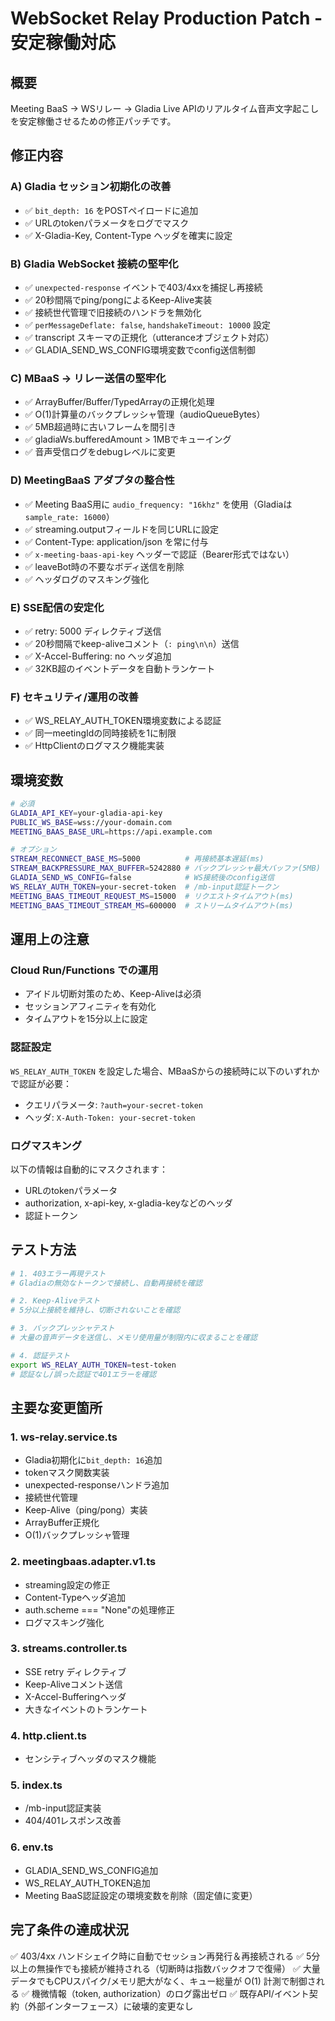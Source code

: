 # WebSocket Relay Production Patch - 安定稼働対応

## 概要

Meeting BaaS → WSリレー → Gladia Live APIのリアルタイム音声文字起こしを安定稼働させるための修正パッチです。

## 修正内容

### A) Gladia セッション初期化の改善
- ✅ `bit_depth: 16` をPOSTペイロードに追加
- ✅ URLのtokenパラメータをログでマスク
- ✅ X-Gladia-Key, Content-Type ヘッダを確実に設定

### B) Gladia WebSocket 接続の堅牢化
- ✅ `unexpected-response` イベントで403/4xxを捕捉し再接続
- ✅ 20秒間隔でping/pongによるKeep-Alive実装
- ✅ 接続世代管理で旧接続のハンドラを無効化
- ✅ `perMessageDeflate: false`, `handshakeTimeout: 10000` 設定
- ✅ transcript スキーマの正規化（utteranceオブジェクト対応）
- ✅ GLADIA_SEND_WS_CONFIG環境変数でconfig送信制御

### C) MBaaS → リレー送信の堅牢化
- ✅ ArrayBuffer/Buffer/TypedArrayの正規化処理
- ✅ O(1)計算量のバックプレッシャ管理（audioQueueBytes）
- ✅ 5MB超過時に古いフレームを間引き
- ✅ gladiaWs.bufferedAmount > 1MBでキューイング
- ✅ 音声受信ログをdebugレベルに変更

### D) MeetingBaaS アダプタの整合性
- ✅ Meeting BaaS用に `audio_frequency: "16khz"` を使用（Gladiaは `sample_rate: 16000`）
- ✅ streaming.outputフィールドを同じURLに設定
- ✅ Content-Type: application/json を常に付与
- ✅ `x-meeting-baas-api-key` ヘッダーで認証（Bearer形式ではない）
- ✅ leaveBot時の不要なボディ送信を削除
- ✅ ヘッダログのマスキング強化

### E) SSE配信の安定化
- ✅ retry: 5000 ディレクティブ送信
- ✅ 20秒間隔でkeep-aliveコメント（`: ping\n\n`）送信
- ✅ X-Accel-Buffering: no ヘッダ追加
- ✅ 32KB超のイベントデータを自動トランケート

### F) セキュリティ/運用の改善
- ✅ WS_RELAY_AUTH_TOKEN環境変数による認証
- ✅ 同一meetingIdの同時接続を1に制限
- ✅ HttpClientのログマスク機能実装

## 環境変数

```bash
# 必須
GLADIA_API_KEY=your-gladia-api-key
PUBLIC_WS_BASE=wss://your-domain.com
MEETING_BAAS_BASE_URL=https://api.example.com

# オプション
STREAM_RECONNECT_BASE_MS=5000          # 再接続基本遅延(ms)
STREAM_BACKPRESSURE_MAX_BUFFER=5242880 # バックプレッシャ最大バッファ(5MB)
GLADIA_SEND_WS_CONFIG=false            # WS接続後のconfig送信
WS_RELAY_AUTH_TOKEN=your-secret-token  # /mb-input認証トークン
MEETING_BAAS_TIMEOUT_REQUEST_MS=15000  # リクエストタイムアウト(ms)
MEETING_BAAS_TIMEOUT_STREAM_MS=600000  # ストリームタイムアウト(ms)
```

## 運用上の注意

### Cloud Run/Functions での運用
- アイドル切断対策のため、Keep-Aliveは必須
- セッションアフィニティを有効化
- タイムアウトを15分以上に設定

### 認証設定
`WS_RELAY_AUTH_TOKEN` を設定した場合、MBaaSからの接続時に以下のいずれかで認証が必要：
- クエリパラメータ: `?auth=your-secret-token`
- ヘッダ: `X-Auth-Token: your-secret-token`

### ログマスキング
以下の情報は自動的にマスクされます：
- URLのtokenパラメータ
- authorization, x-api-key, x-gladia-keyなどのヘッダ
- 認証トークン

## テスト方法

```bash
# 1. 403エラー再現テスト
# Gladiaの無効なトークンで接続し、自動再接続を確認

# 2. Keep-Aliveテスト
# 5分以上接続を維持し、切断されないことを確認

# 3. バックプレッシャテスト
# 大量の音声データを送信し、メモリ使用量が制限内に収まることを確認

# 4. 認証テスト
export WS_RELAY_AUTH_TOKEN=test-token
# 認証なし/誤った認証で401エラーを確認
```

## 主要な変更箇所

### 1. ws-relay.service.ts
- Gladia初期化に`bit_depth: 16`追加
- tokenマスク関数実装
- unexpected-responseハンドラ追加
- 接続世代管理
- Keep-Alive（ping/pong）実装
- ArrayBuffer正規化
- O(1)バックプレッシャ管理

### 2. meetingbaas.adapter.v1.ts
- streaming設定の修正
- Content-Typeヘッダ追加
- auth.scheme === "None"の処理修正
- ログマスキング強化

### 3. streams.controller.ts
- SSE retry ディレクティブ
- Keep-Aliveコメント送信
- X-Accel-Bufferingヘッダ
- 大きなイベントのトランケート

### 4. http.client.ts
- センシティブヘッダのマスク機能

### 5. index.ts
- /mb-input認証実装
- 404/401レスポンス改善

### 6. env.ts
- GLADIA_SEND_WS_CONFIG追加
- WS_RELAY_AUTH_TOKEN追加
- Meeting BaaS認証設定の環境変数を削除（固定値に変更）

## 完了条件の達成状況

✅ 403/4xx ハンドシェイク時に自動でセッション再発行＆再接続される
✅ 5分以上の無操作でも接続が維持される（切断時は指数バックオフで復帰）
✅ 大量データでもCPUスパイク/メモリ肥大がなく、キュー総量が O(1) 計測で制御される
✅ 機微情報（token, authorization）のログ露出ゼロ
✅ 既存API/イベント契約（外部インターフェース）に破壊的変更なし